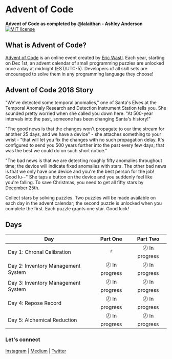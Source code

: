 # Advent of Code

**Advent of Code as completed by @lalaithan - Ashley Anderson**
[![MIT license](https://img.shields.io/badge/License-MIT-blue.svg)](https://opensource.org/licenses/MIT)

## What is Advent of Code?

[Advent of Code](http://adventofcode.com) is an online event created by [Eric Wastl](https://twitter.com/ericwastl). Each year, starting on Dec 1st, an advent calendar of small programming puzzles are unlocked once a day at midnight (EST/UTC-5). Developers of all skill sets are encouraged to solve them in any programming language they choose!

## Advent of Code 2018 Story

"We've detected some temporal anomalies," one of Santa's Elves at the Temporal Anomaly Research and Detection Instrument Station tells you. She sounded pretty worried when she called you down here. "At 500-year intervals into the past, someone has been changing Santa's history!"

"The good news is that the changes won't propagate to our time stream for another 25 days, and we have a device" - she attaches something to your wrist - "that will let you fix the changes with no such propagation delay. It's configured to send you 500 years further into the past every few days; that was the best we could do on such short notice."

"The bad news is that we are detecting roughly fifty anomalies throughout time; the device will indicate fixed anomalies with stars. The other bad news is that we only have one device and you're the best person for the job! Good lu--" She taps a button on the device and you suddenly feel like you're falling. To save Christmas, you need to get all fifty stars by December 25th.

Collect stars by solving puzzles. Two puzzles will be made available on each day in the advent calendar; the second puzzle is unlocked when you complete the first. Each puzzle grants one star. Good luck!

## Days

| Day                                | Part One       | Part Two       |
| ---------------------------------- | :------------: | :------------: |
| Day 1: Chronal Calibration         | ⭐️             | 🕗 In progress |
| Day 2: Inventory Management System | 🕗 In progress | 🕗 In progress |
| Day 3: Inventory Management System | 🕗 In progress | 🕗 In progress |
| Day 4: Repose Record               | 🕗 In progress | 🕗 In progress |
| Day 5: Alchemical Reduction        | 🕗 In progress | 🕗 In progress |

### Let's connect

[Instagram](https://www.instagram.com/lalaithan/) | [Medium](https://medium.com/@penguinmlle) | [Twitter](https://twitter.com/penguinmlle)